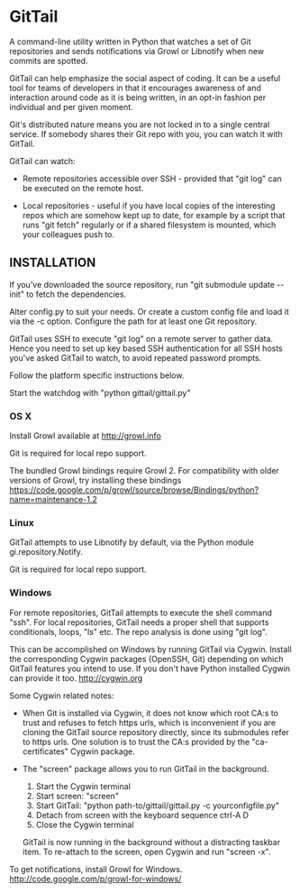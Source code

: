 GitTail
=======

A command-line utility written in Python that watches a set of Git repositories
and sends notifications via Growl or Libnotify when new commits are spotted.

GitTail can help emphasize the social aspect of coding. It can be a useful tool
for teams of developers in that it encourages awareness of and interaction
around code as it is being written, in an opt-in fashion per individual and per
given moment.

Git's distributed nature means you are not locked in to a single central
service. If somebody shares their Git repo with you, you can watch it with
GitTail.

GitTail can watch:

- Remote repositories accessible over SSH - provided that "git log"
  can be executed on the remote host.

- Local repositories - useful if you have local copies of the interesting repos
  which are somehow kept up to date, for example by a script that runs
  "git fetch" regularly or if a shared filesystem is mounted, which your
  colleagues push to.


INSTALLATION
------------

If you've downloaded the source repository, run "git submodule update --init"
to fetch the dependencies.

Alter config.py to suit your needs. Or create a custom config file and load it
via the -c option. Configure the path for at least one Git repository.

GitTail uses SSH to execute "git log" on a remote server to gather data.
Hence you need to set up key based SSH authentication for all SSH hosts you've
asked GitTail to watch, to avoid repeated password prompts.

Follow the platform specific instructions below.

Start the watchdog with "python gittail/gittail.py"


### OS X

Install Growl available at http://growl.info

Git is required for local repo support.

The bundled Growl bindings require Growl 2. For compatibility with older
versions of Growl, try installing these bindings
https://code.google.com/p/growl/source/browse/Bindings/python?name=maintenance-1.2


### Linux

GitTail attempts to use Libnotify by default,
via the Python module gi.repository.Notify.

Git is required for local repo support.


### Windows

For remote repositories, GitTail attempts to execute the shell command "ssh".
For local repositories, GitTail needs a proper shell that supports conditionals,
loops, "ls" etc. The repo analysis is done using "git log".

This can be accomplished on Windows by running GitTail via Cygwin. Install the
corresponding Cygwin packages (OpenSSH, Git) depending on which GitTail features
you intend to use. If you don't have Python installed Cygwin can provide it too.
http://cygwin.org

Some Cygwin related notes:

- When Git is installed via Cygwin, it does not know which root CA:s to trust
  and refuses to fetch https urls, which is inconvenient if you are cloning
  the GitTail source repository directly, since its submodules refer to https
  urls. One solution is to trust the CA:s provided by the "ca-certificates"
  Cygwin package.

- The "screen" package allows you to run GitTail in the background.
  1. Start the Cygwin terminal
  2. Start screen: "screen"
  3. Start GitTail: "python path-to/gittail/gittail.py -c yourconfigfile.py"
  4. Detach from screen with the keyboard sequence ctrl-A D
  5. Close the Cygwin terminal

  GitTail is now running in the background without a distracting taskbar item.
  To re-attach to the screen, open Cygwin and run "screen -x".

To get notifications, install Growl for Windows.
http://code.google.com/p/growl-for-windows/
